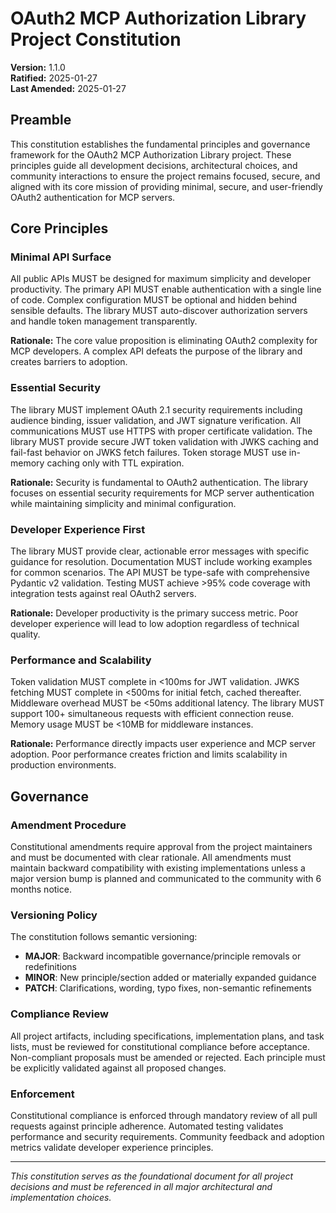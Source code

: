 <!--
Sync Impact Report:
Version change: 1.0.0 → 1.1.0
Modified principles: Enterprise-Grade Security → Essential Security, Performance and Scalability updated
Added sections: None
Removed sections: VS Code MCP Client Integration (out of scope)
Templates requiring updates: ✅ constitution.md
Follow-up TODOs: None
-->

# OAuth2 MCP Authorization Library Project Constitution

**Version:** 1.1.0  
**Ratified:** 2025-01-27  
**Last Amended:** 2025-01-27

## Preamble

This constitution establishes the fundamental principles and governance framework for the OAuth2 MCP Authorization Library project. These principles guide all development decisions, architectural choices, and community interactions to ensure the project remains focused, secure, and aligned with its core mission of providing minimal, secure, and user-friendly OAuth2 authentication for MCP servers.

## Core Principles

### Minimal API Surface
All public APIs MUST be designed for maximum simplicity and developer productivity. The primary API MUST enable authentication with a single line of code. Complex configuration MUST be optional and hidden behind sensible defaults. The library MUST auto-discover authorization servers and handle token management transparently.

**Rationale:** The core value proposition is eliminating OAuth2 complexity for MCP developers. A complex API defeats the purpose of the library and creates barriers to adoption.

### Essential Security
The library MUST implement OAuth 2.1 security requirements including audience binding, issuer validation, and JWT signature verification. All communications MUST use HTTPS with proper certificate validation. The library MUST provide secure JWT token validation with JWKS caching and fail-fast behavior on JWKS fetch failures. Token storage MUST use in-memory caching only with TTL expiration.

**Rationale:** Security is fundamental to OAuth2 authentication. The library focuses on essential security requirements for MCP server authentication while maintaining simplicity and minimal configuration.

### Developer Experience First
The library MUST provide clear, actionable error messages with specific guidance for resolution. Documentation MUST include working examples for common scenarios. The API MUST be type-safe with comprehensive Pydantic v2 validation. Testing MUST achieve >95% code coverage with integration tests against real OAuth2 servers.

**Rationale:** Developer productivity is the primary success metric. Poor developer experience will lead to low adoption regardless of technical quality.

### Performance and Scalability
Token validation MUST complete in <100ms for JWT validation. JWKS fetching MUST complete in <500ms for initial fetch, cached thereafter. Middleware overhead MUST be <50ms additional latency. The library MUST support 100+ simultaneous requests with efficient connection reuse. Memory usage MUST be <10MB for middleware instances.

**Rationale:** Performance directly impacts user experience and MCP server adoption. Poor performance creates friction and limits scalability in production environments.

## Governance

### Amendment Procedure
Constitutional amendments require approval from the project maintainers and must be documented with clear rationale. All amendments must maintain backward compatibility with existing implementations unless a major version bump is planned and communicated to the community with 6 months notice.

### Versioning Policy
The constitution follows semantic versioning:
- **MAJOR**: Backward incompatible governance/principle removals or redefinitions
- **MINOR**: New principle/section added or materially expanded guidance  
- **PATCH**: Clarifications, wording, typo fixes, non-semantic refinements

### Compliance Review
All project artifacts, including specifications, implementation plans, and task lists, must be reviewed for constitutional compliance before acceptance. Non-compliant proposals must be amended or rejected. Each principle must be explicitly validated against all proposed changes.

### Enforcement
Constitutional compliance is enforced through mandatory review of all pull requests against principle adherence. Automated testing validates performance and security requirements. Community feedback and adoption metrics validate developer experience principles.

---

*This constitution serves as the foundational document for all project decisions and must be referenced in all major architectural and implementation choices.*